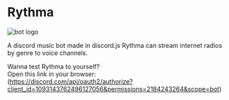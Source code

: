 # Rythma
![bot logo](https://cdn.discordapp.com/avatars/1093143762496127056/36b694ebd63f898c546f3c54ba0720e3.webp?size=128)


A discord music bot made in discord.js
Rythma can stream internet radios by genre to voice channels.

Wanna test Rythma to yourself?<br/>
Open this link in your browser:<br/>
(https://discord.com/api/oauth2/authorize?client_id=1093143762496127056&permissions=2184243264&scope=bot)
